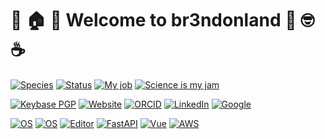 # :tada: :house: :star2: Welcome to br3ndonland :muscle: :nerd_face: :coffee:

[![Species](https://img.shields.io/badge/species-homo_sapiens-success?logo=mailchimp&logoColor=white)](https://en.wikipedia.org/wiki/Homo_sapiens)
[![Status](https://img.shields.io/badge/status-stable-success?logo=gravatar&logoColor=white)](https://en.wikipedia.org/wiki/Life)
[![My job](https://img.shields.io/badge/my%20job-intelliatx-success?logo=microgenetics&logoColor=white)](https://www.intelliatx.com/crisprcas9/)
[![Science is my jam](https://img.shields.io/badge/my%20jam-science-critical?logo=electron&logoColor=white)](https://github.com/br3ndonland/R-proteomics-Nrf1)

[![Keybase PGP](https://img.shields.io/keybase/pgp/br3ndonland?logo=keybase&logoColor=white)](https://keybase.io/br3ndonland)
[![Website](https://img.shields.io/badge/website-br3ndonland.github.io-informational?logo=netlify&logoColor=white)](https://br3ndonland.github.io)
[![ORCID](https://img.shields.io/badge/ORCID-0000--0001--6615--8677-success?logo=orcid&logoColor=white)](https://orcid.org/0000-0001-6615-8677)
[![LinkedIn](https://img.shields.io/badge/LinkedIn-br3ndonland-informational?logo=linkedin&logoColor=white)](https://www.linkedin.com/in/br3ndonland/)
[![Google](https://img.shields.io/badge/Google-deleted-inactive?logo=google&logoColor=white)](https://github.com/tycrek/degoogle)

[![OS](https://img.shields.io/badge/OS-macOS-informational?logo=apple&logoColor=white)](https://en.wikipedia.org/wiki/MacOS)
[![OS](https://img.shields.io/badge/OS-Linux-informational?logo=linux&logoColor=white)](https://en.wikipedia.org/wiki/Linux)
[![Editor](https://img.shields.io/badge/Editor-VSCode-blue?logo=visual-studio-code&logoColor=white)](https://code.visualstudio.com/)
[![FastAPI](https://img.shields.io/badge/Python_framework-FastAPI-teal?logo=python&logoColor=white)](https://fastapi.tiangolo.com/)
[![Vue](https://img.shields.io/badge/JavaScript_framework-Vue-success?logo=vue.js&logoColor=white)](https://vuejs.org/)
[![AWS](https://img.shields.io/badge/Learning-AWS-yellow?logo=amazon-aws&logoColor=white)](https://github.com/br3ndonland/awsdev)
